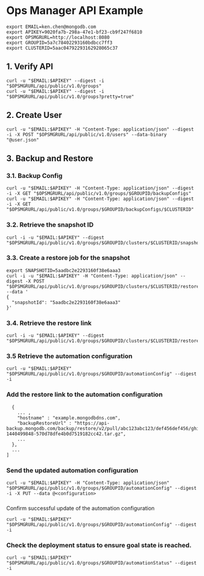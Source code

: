 # Ops Manager API Example

```
export EMAIL=ken.chen@mongodb.com
export APIKEY=9020fa7b-298a-47e1-bf23-cb9f247f6810
export OPSMGRURL=http://localhost:8080
export GROUPID=5a7c78402293160bdbcc7ff3
export CLUSTERID=5aac04792293162928065c37
```

## 1. Verify API
```
curl -u "$EMAIL:$APIKEY" --digest -i "$OPSMGRURL/api/public/v1.0/groups"
curl -u "$EMAIL:$APIKEY" --digest -i "$OPSMGRURL/api/public/v1.0/groups?pretty=true"
```

## 2. Create User
```
curl -u "$EMAIL:$APIKEY" -H "Content-Type: application/json" --digest -i -X POST "$OPSMGRURL/api/public/v1.0/users" --data-binary "@user.json"
```

## 3. Backup and Restore
### 3.1. Backup Config
```
curl -u "$EMAIL:$APIKEY" -H "Content-Type: application/json" --digest -i -X GET "$OPSMGRURL/api/public/v1.0/groups/$GROUPID/backupConfigs"
curl -u "$EMAIL:$APIKEY" -H "Content-Type: application/json" --digest -i -X GET "$OPSMGRURL/api/public/v1.0/groups/$GROUPID/backupConfigs/$CLUSTERID"
```

### 3.2. Retrieve the snapshot ID
```
curl -i -u "$EMAIL:$APIKEY" --digest "$OPSMGRURL/api/public/v1.0/groups/$GROUPID/clusters/$CLUSTERID/snapshots"
```

### 3.3. Create a restore job for the snapshot
```
export SNAPSHOTID=5aadbc2e2293160f38e6aaa3
curl -i -u "$EMAIL:$APIKEY" -H "Content-Type: application/json" --digest -X POST "$OPSMGRURL/api/public/v1.0/groups/$GROUPID/clusters/$CLUSTERID/restoreJobs" --data '
{
  "snapshotId": "5aadbc2e2293160f38e6aaa3"
}'
```

### 3.4. Retrieve the restore link
```
curl -i -u "$EMAIL:$APIKEY" --digest "$OPSMGRURL/api/public/v1.0/groups/$GROUPID/clusters/$CLUSTERID/restoreJobs"
```

### 3.5 Retrieve the automation configuration
```
curl -u "$EMAIL:$APIKEY" "$OPSMGRURL/api/public/v1.0/groups/$GROUPID/automationConfig" --digest -i
```

### Add the restore link to the automation configuration
```"processes" : [
  {
    ... ,
    "hostname" : "example.mongodbdns.com",
    "backupRestoreUrl" : "https://api-backup.mongodb.com/backup/restore/v2/pull/abc123abc123/def456def456/ghi789ghi789/rs-1440499848-570d78dfe4b0d7519182cc42.tar.gz",
    ...
  },
  ...
]
```

### Send the updated automation configuration
```
curl -u "$EMAIL:$APIKEY" -H "Content-Type: application/json" "$OPSMGRURL/api/public/v1.0/groups/$GROUPID/automationConfig" --digest -i -X PUT --data @<configuration>
```

### 
Confirm successful update of the automation configuration
```
curl -u "$EMAIL:$APIKEY" "$OPSMGRURL/api/public/v1.0/groups/$GROUPID/automationConfig" --digest -i
```

### Check the deployment status to ensure goal state is reached.
```
curl -u "$EMAIL:$APIKEY" "$OPSMGRURL/api/public/v1.0/groups/$GROUPID/automationStatus" --digest -i
```

